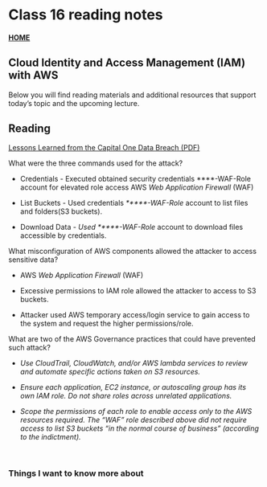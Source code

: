 # Class 16 reading notes

#### [HOME](https://cesarderio.github.io/reading-notes/)

## Cloud Identity and Access Management (IAM) with AWS

Below you will find reading materials and additional resources that support today’s topic and the upcoming lecture.

## Reading

[Lessons Learned from the Capital One Data Breach (PDF)](https://www.zscaler.com/resources/white-papers/capital-one-data-breach.pdf)

What were the three commands used for the attack?

* Credentials - Executed obtained security credentials \*\*\*\*-WAF-Role account for elevated role access AWS *Web Application Firewall* (WAF)

* List Buckets - Used credentials *\*\*\*\*\*-WAF-Role* account to list files and folders(S3 buckets).

* Download Data - *Used \*\*\*\*\*-WAF-Role* account to download files accessible by credentials.

What misconfiguration of AWS components allowed the attacker to access sensitive data?

* AWS *Web Application Firewall* (WAF)

* Excessive permissions to IAM role allowed the attacker to access to S3 buckets.

* Attacker used AWS temporary access/login service to gain access to the system and request the higher permissions/role.

What are two of the AWS Governance practices that could have prevented such attack?

* *Use CloudTrail, CloudWatch, and/or AWS lambda services to review and automate specific actions taken on S3 resources.*

* *Ensure each application, EC2 instance, or autoscaling group has its own IAM role. Do not share roles across unrelated applications.*

* *Scope the permissions of each role to enable access only to the AWS resources required. The “WAF” role described above did not require access to list S3 buckets “in the normal course of business” (according to the indictment).*

<br>

### Things I want to know more about
